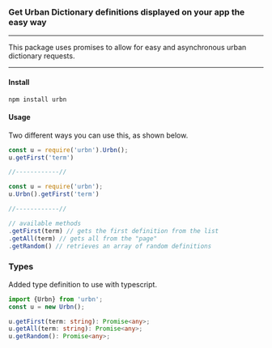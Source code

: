 ### Get Urban Dictionary definitions displayed on your app the easy way
***
This package uses promises to allow for easy and asynchronous urban dictionary requests.
***

#### Install
```shell
npm install urbn
```

#### Usage
Two different ways you can use this, as shown below.
```javascript
const u = require('urbn').Urbn();
u.getFirst('term')

//------------//

const u = require('urbn');
u.Urbn().getFirst('term')

//------------//

// available methods
.getFirst(term) // gets the first definition from the list
.getAll(term) // gets all from the "page"
.getRandom() // retrieves an array of random definitions
```

### Types
Added type definition to use with typescript.
```typescript
import {Urbn} from 'urbn';
const u = new Urbn();

u.getFirst(term: string): Promise<any>;
u.getAll(term: string): Promise<any>;
u.getRandom(): Promise<any>;
```